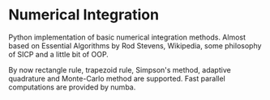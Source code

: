 # Numerical Integration
Python implementation of basic numerical integration methods. Almost based on Essential Algorithms by Rod Stevens, Wikipedia, some philosophy of SICP and a little bit of OOP.

By now rectangle rule, trapezoid rule, Simpson's method, adaptive quadrature and Monte-Carlo method are supported. Fast parallel computations are provided by numba.
